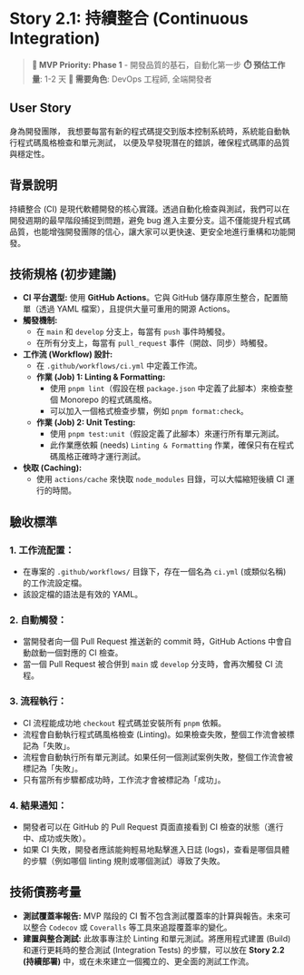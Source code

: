 # Story 2.1: 持續整合 (Continuous Integration)

> **🔴 MVP Priority: Phase 1** - 開發品質的基石，自動化第一步
> **⏱️ 預估工作量**: 1-2 天
> **👥 需要角色**: DevOps 工程師, 全端開發者

## User Story

身為開發團隊，
我想要每當有新的程式碼提交到版本控制系統時，系統能自動執行程式碼風格檢查和單元測試，
以便及早發現潛在的錯誤，確保程式碼庫的品質與穩定性。

## 背景說明

持續整合 (CI) 是現代軟體開發的核心實踐。透過自動化檢查與測試，我們可以在開發週期的最早階段捕捉到問題，避免 bug 進入主要分支。這不僅能提升程式碼品質，也能增強開發團隊的信心，讓大家可以更快速、更安全地進行重構和功能開發。

## 技術規格 (初步建議)

*   **CI 平台選型:** 使用 **GitHub Actions**。它與 GitHub 儲存庫原生整合，配置簡單（透過 YAML 檔案），且提供大量可重用的開源 Actions。
*   **觸發機制:**
    *   在 `main` 和 `develop` 分支上，每當有 `push` 事件時觸發。
    *   在所有分支上，每當有 `pull_request` 事件（開啟、同步）時觸發。
*   **工作流 (Workflow) 設計:**
    *   在 `.github/workflows/ci.yml` 中定義工作流。
    *   **作業 (Job) 1: Linting & Formatting:**
        *   使用 `pnpm lint`（假設在根 `package.json` 中定義了此腳本）來檢查整個 Monorepo 的程式碼風格。
        *   可以加入一個格式檢查步驟，例如 `pnpm format:check`。
    *   **作業 (Job) 2: Unit Testing:**
        *   使用 `pnpm test:unit`（假設定義了此腳本）來運行所有單元測試。
        *   此作業應依賴 (needs) `Linting & Formatting` 作業，確保只有在程式碼風格正確時才運行測試。
*   **快取 (Caching):**
    *   使用 `actions/cache` 來快取 `node_modules` 目錄，可以大幅縮短後續 CI 運行的時間。

## 驗收標準

### 1. 工作流配置：
*   在專案的 `.github/workflows/` 目錄下，存在一個名為 `ci.yml` (或類似名稱) 的工作流設定檔。
*   該設定檔的語法是有效的 YAML。

### 2. 自動觸發：
*   當開發者向一個 Pull Request 推送新的 commit 時，GitHub Actions 中會自動啟動一個對應的 CI 檢查。
*   當一個 Pull Request 被合併到 `main` 或 `develop` 分支時，會再次觸發 CI 流程。

### 3. 流程執行：
*   CI 流程能成功地 `checkout` 程式碼並安裝所有 `pnpm` 依賴。
*   流程會自動執行程式碼風格檢查 (Linting)。如果檢查失敗，整個工作流會被標記為「失敗」。
*   流程會自動執行所有單元測試。如果任何一個測試案例失敗，整個工作流會被標記為「失敗」。
*   只有當所有步驟都成功時，工作流才會被標記為「成功」。

### 4. 結果通知：
*   開發者可以在 GitHub 的 Pull Request 頁面直接看到 CI 檢查的狀態（進行中、成功或失敗）。
*   如果 CI 失敗，開發者應該能夠輕易地點擊進入日誌 (logs)，查看是哪個具體的步驟（例如哪個 linting 規則或哪個測試）導致了失敗。

## 技術債務考量
*   **測試覆蓋率報告:** MVP 階段的 CI 暫不包含測試覆蓋率的計算與報告。未來可以整合 `Codecov` 或 `Coveralls` 等工具來追蹤覆蓋率的變化。
*   **建置與整合測試:** 此故事專注於 Linting 和單元測試。將應用程式建置 (Build) 和運行更耗時的整合測試 (Integration Tests) 的步驟，可以放在 **Story 2.2 (持續部署)** 中，或在未來建立一個獨立的、更全面的測試工作流。
